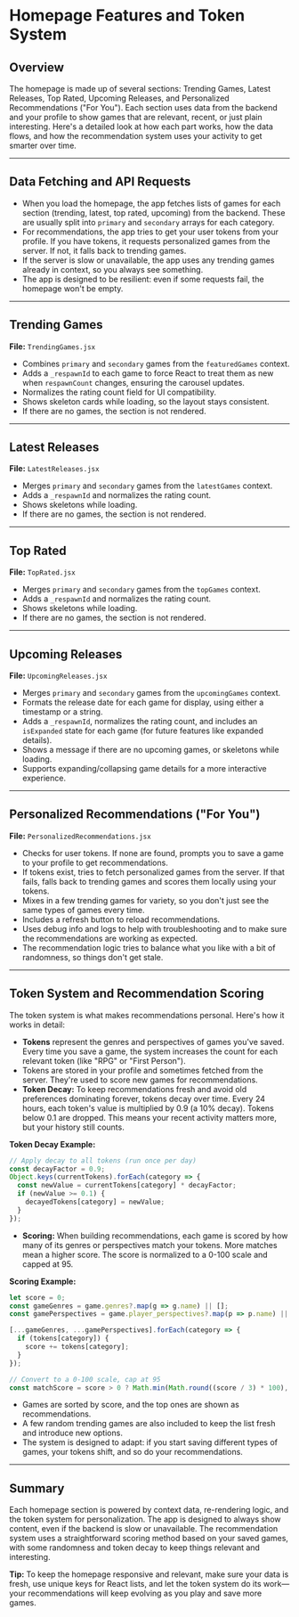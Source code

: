 # Homepage Features and Token System

## Overview

The homepage is made up of several sections: Trending Games, Latest Releases, Top Rated, Upcoming Releases, and Personalized Recommendations ("For You"). Each section uses data from the backend and your profile to show games that are relevant, recent, or just plain interesting. Here's a detailed look at how each part works, how the data flows, and how the recommendation system uses your activity to get smarter over time.

---

## Data Fetching and API Requests

- When you load the homepage, the app fetches lists of games for each section (trending, latest, top rated, upcoming) from the backend. These are usually split into `primary` and `secondary` arrays for each category.
- For recommendations, the app tries to get your user tokens from your profile. If you have tokens, it requests personalized games from the server. If not, it falls back to trending games.
- If the server is slow or unavailable, the app uses any trending games already in context, so you always see something.
- The app is designed to be resilient: even if some requests fail, the homepage won't be empty.

---

## Trending Games

**File:** `TrendingGames.jsx`

- Combines `primary` and `secondary` games from the `featuredGames` context.
- Adds a `_respawnId` to each game to force React to treat them as new when `respawnCount` changes, ensuring the carousel updates.
- Normalizes the rating count field for UI compatibility.
- Shows skeleton cards while loading, so the layout stays consistent.
- If there are no games, the section is not rendered.

---

## Latest Releases

**File:** `LatestReleases.jsx`

- Merges `primary` and `secondary` games from the `latestGames` context.
- Adds a `_respawnId` and normalizes the rating count.
- Shows skeletons while loading.
- If there are no games, the section is not rendered.

---

## Top Rated

**File:** `TopRated.jsx`

- Merges `primary` and `secondary` games from the `topGames` context.
- Adds a `_respawnId` and normalizes the rating count.
- Shows skeletons while loading.
- If there are no games, the section is not rendered.

---

## Upcoming Releases

**File:** `UpcomingReleases.jsx`

- Merges `primary` and `secondary` games from the `upcomingGames` context.
- Formats the release date for each game for display, using either a timestamp or a string.
- Adds a `_respawnId`, normalizes the rating count, and includes an `isExpanded` state for each game (for future features like expanded details).
- Shows a message if there are no upcoming games, or skeletons while loading.
- Supports expanding/collapsing game details for a more interactive experience.

---

## Personalized Recommendations ("For You")

**File:** `PersonalizedRecommendations.jsx`

- Checks for user tokens. If none are found, prompts you to save a game to your profile to get recommendations.
- If tokens exist, tries to fetch personalized games from the server. If that fails, falls back to trending games and scores them locally using your tokens.
- Mixes in a few trending games for variety, so you don't just see the same types of games every time.
- Includes a refresh button to reload recommendations.
- Uses debug info and logs to help with troubleshooting and to make sure the recommendations are working as expected.
- The recommendation logic tries to balance what you like with a bit of randomness, so things don't get stale.

---

## Token System and Recommendation Scoring

The token system is what makes recommendations personal. Here's how it works in detail:

- **Tokens** represent the genres and perspectives of games you've saved. Every time you save a game, the system increases the count for each relevant token (like "RPG" or "First Person").
- Tokens are stored in your profile and sometimes fetched from the server. They're used to score new games for recommendations.
- **Token Decay:** To keep recommendations fresh and avoid old preferences dominating forever, tokens decay over time. Every 24 hours, each token's value is multiplied by 0.9 (a 10% decay). Tokens below 0.1 are dropped. This means your recent activity matters more, but your history still counts.

**Token Decay Example:**

```js
// Apply decay to all tokens (run once per day)
const decayFactor = 0.9;
Object.keys(currentTokens).forEach(category => {
  const newValue = currentTokens[category] * decayFactor;
  if (newValue >= 0.1) {
    decayedTokens[category] = newValue;
  }
});
```

- **Scoring:** When building recommendations, each game is scored by how many of its genres or perspectives match your tokens. More matches mean a higher score. The score is normalized to a 0-100 scale and capped at 95.

**Scoring Example:**

```js
let score = 0;
const gameGenres = game.genres?.map(g => g.name) || [];
const gamePerspectives = game.player_perspectives?.map(p => p.name) || [];

[...gameGenres, ...gamePerspectives].forEach(category => {
  if (tokens[category]) {
    score += tokens[category];
  }
});

// Convert to a 0-100 scale, cap at 95
const matchScore = score > 0 ? Math.min(Math.round((score / 3) * 100), 95) : 70;
```

- Games are sorted by score, and the top ones are shown as recommendations.
- A few random trending games are also included to keep the list fresh and introduce new options.
- The system is designed to adapt: if you start saving different types of games, your tokens shift, and so do your recommendations.

---

## Summary

Each homepage section is powered by context data, re-rendering logic, and the token system for personalization. The app is designed to always show content, even if the backend is slow or unavailable. The recommendation system uses a straightforward scoring method based on your saved games, with some randomness and token decay to keep things relevant and interesting.

**Tip:** To keep the homepage responsive and relevant, make sure your data is fresh, use unique keys for React lists, and let the token system do its work—your recommendations will keep evolving as you play and save more games. 